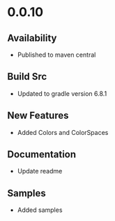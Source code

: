 # 0.0.10
## Availability
- Published to maven central

## Build Src
- Updated to gradle version 6.8.1

## New Features
- Added Colors and ColorSpaces

## Documentation
- Update readme

## Samples
- Added samples